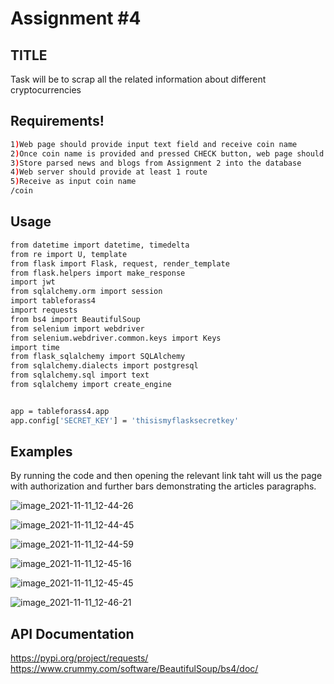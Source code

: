 # Assignment #4

## TITLE

Task will be to scrap all the related information about different cryptocurrencies 


## Requirements!

``` bash 
1)Web page should provide input text field and receive coin name
2)Once coin name is provided and pressed CHECK button, web page should display list of paragraphs
3)Store parsed news and blogs from Assignment 2 into the database
4)Web server should provide at least 1 route
5)Receive as input coin name
/coin


```


## Usage

``` bash 
from datetime import datetime, timedelta
from re import U, template
from flask import Flask, request, render_template
from flask.helpers import make_response
import jwt
from sqlalchemy.orm import session
import tableforass4
import requests
from bs4 import BeautifulSoup
from selenium import webdriver
from selenium.webdriver.common.keys import Keys
import time
from flask_sqlalchemy import SQLAlchemy
from sqlalchemy.dialects import postgresql
from sqlalchemy.sql import text
from sqlalchemy import create_engine


app = tableforass4.app
app.config['SECRET_KEY'] = 'thisismyflasksecretkey'
```

## Examples

By running the code and then opening the relevant link taht will us the page with authorization and further bars demonstrating the articles paragraphs.

![image_2021-11-11_12-44-26](https://user-images.githubusercontent.com/74869146/141271893-bd69ed18-58f3-45d2-8bbd-57465b3663c3.png)

![image_2021-11-11_12-44-45](https://user-images.githubusercontent.com/74869146/141271921-c33f41f2-b7f4-423d-b362-32d1d081eeb2.png)

![image_2021-11-11_12-44-59](https://user-images.githubusercontent.com/74869146/141271934-13cb7055-442e-4ad1-b6b5-4bbee9e43717.png)

![image_2021-11-11_12-45-16](https://user-images.githubusercontent.com/74869146/141271947-8a423885-9602-49fc-ac0e-a8fcf444d7ce.png)

![image_2021-11-11_12-45-45](https://user-images.githubusercontent.com/74869146/141271965-93b09251-7d99-45b2-bbd6-eaa941ca60bd.png)

![image_2021-11-11_12-46-21](https://user-images.githubusercontent.com/74869146/141271976-400ed0ad-984c-40ae-84d4-ffc138dfe5c0.png)


## API Documentation

https://pypi.org/project/requests/
https://www.crummy.com/software/BeautifulSoup/bs4/doc/
